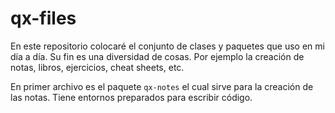 # qx-files

En este repositorio colocaré el conjunto de clases y paquetes que
uso en mi día a día. Su fin es una diversidad de cosas. Por
ejemplo la creación de notas, libros, ejercicios, cheat sheets,
etc.

En primer archivo es el paquete `qx-notes` el cual sirve para la
creación de las notas. Tiene entornos preparados para escribir
código.
